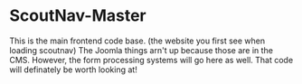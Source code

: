 # ScoutNav-Master
This is the main frontend code base. (the website you first see when loading scoutnav)
The Joomla things arn't up because those are in the CMS. However, the form processing systems will go here as well. That code will definately be worth looking at!
